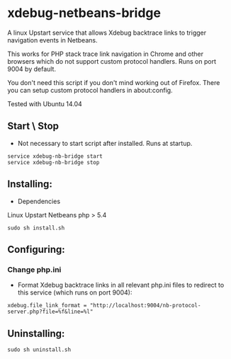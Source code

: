 xdebug-netbeans-bridge
======================

A linux Upstart service that allows Xdebug backtrace links to trigger navigation events in Netbeans. 

This works for PHP stack trace link navigation in Chrome and other browsers which do not support custom protocol handlers. Runs on port 9004 by default.

You don't need this script if you don't mind working
out of Firefox. There you can setup custom protocol handlers in about:config. 

Tested with Ubuntu 14.04


## Start \ Stop

- Not necessary to start script after installed. Runs at startup.

```
service xdebug-nb-bridge start
service xdebug-nb-bridge stop
```

## Installing: 

- Dependencies 

Linux
Upstart
Netbeans
php > 5.4

```
sudo sh install.sh
```

## Configuring: 

### Change php.ini

- Format Xdebug backtrace links in all relevant php.ini files to redirect to this service (which runs on port 9004): 

```
xdebug.file_link_format = "http://localhost:9004/nb-protocol-server.php?file=%f&line=%l"
```

## Uninstalling: 

```
sudo sh uninstall.sh
```